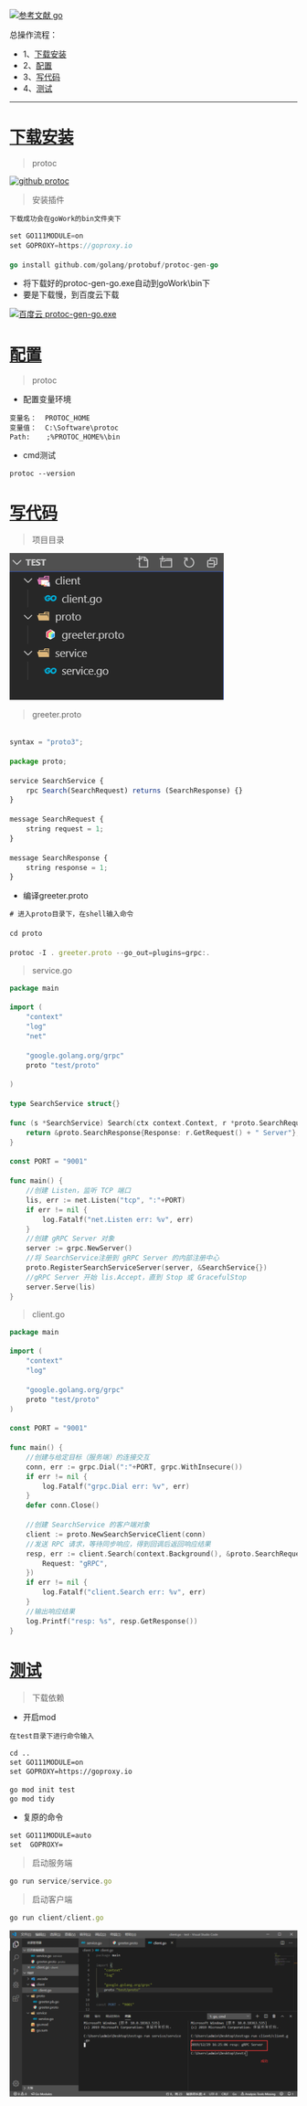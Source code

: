 [![](https://img.shields.io/badge/参考文献-go-yellow.svg "参考文献 go")](https://book.eddycjy.com/golang/grpc/install.html)

总操作流程：
- 1、[下载安装](#go-01)
- 2、[配置](#go-02)
- 3、[写代码](#go-03)
- 4、[测试](#go-04)

***

# <a name="go-01" href="#" >下载安装</a>

> protoc

[![](https://img.shields.io/badge/github-protoc-blued.svg "github protoc")](https://github.com/protocolbuffers/protobuf/releases/tag/v3.8.0-rc1)

> 安装插件

`下载成功会在goWork的bin文件夹下`

```go
set GO111MODULE=on
set GOPROXY=https://goproxy.io

go install github.com/golang/protobuf/protoc-gen-go
```

- 将下载好的protoc-gen-go.exe自动到goWork\bin下
- 要是下载慢，到百度云下载

[![](https://img.shields.io/badge/百度云-protoc--gen--go.exe-green.svg "百度云 protoc-gen-go.exe")](https://pan.baidu.com/s/1gLPs3OGrhIrSfXNvEe72pw)

# <a name="go-02" href="#" >配置</a>

> protoc

- 配置变量环境

```
变量名：  PROTOC_HOME
变量值：  C:\Software\protoc
Path:    ;%PROTOC_HOME%\bin
```

- cmd测试

```
protoc --version
```

# <a name="go-03" href="#" >写代码</a>

> 项目目录

![](image/1-1.png)

> greeter.proto

```js

syntax = "proto3";

package proto;

service SearchService {
    rpc Search(SearchRequest) returns (SearchResponse) {}
}

message SearchRequest {
    string request = 1;
}

message SearchResponse {
    string response = 1;
}
```

- 编译greeter.proto

```js
# 进入proto目录下，在shell输入命令

cd proto

protoc -I . greeter.proto --go_out=plugins=grpc:.
```

> service.go

```go
package main
 
import (
	"context"
	"log"
	"net"

	"google.golang.org/grpc"
	proto "test/proto"
 
)

type SearchService struct{}

func (s *SearchService) Search(ctx context.Context, r *proto.SearchRequest) (*proto.SearchResponse, error) {
	return &proto.SearchResponse{Response: r.GetRequest() + " Server"}, nil
}

const PORT = "9001"

func main() {
	//创建 Listen，监听 TCP 端口
	lis, err := net.Listen("tcp", ":"+PORT)
	if err != nil {
		log.Fatalf("net.Listen err: %v", err)
	}
	//创建 gRPC Server 对象
	server := grpc.NewServer()
	//将 SearchService注册到 gRPC Server 的内部注册中心
	proto.RegisterSearchServiceServer(server, &SearchService{})
	//gRPC Server 开始 lis.Accept，直到 Stop 或 GracefulStop
	server.Serve(lis)
}
```

> client.go

```go
package main
 
import (
	"context"
	"log"

	"google.golang.org/grpc"
	proto "test/proto"
)
 
const PORT = "9001"

func main() {
	//创建与给定目标（服务端）的连接交互
	conn, err := grpc.Dial(":"+PORT, grpc.WithInsecure())
	if err != nil {
		log.Fatalf("grpc.Dial err: %v", err)
	}
	defer conn.Close()

	//创建 SearchService 的客户端对象
	client := proto.NewSearchServiceClient(conn)
	//发送 RPC 请求，等待同步响应，得到回调后返回响应结果
	resp, err := client.Search(context.Background(), &proto.SearchRequest{
		Request: "gRPC",
	})
	if err != nil {
		log.Fatalf("client.Search err: %v", err)
	}
	//输出响应结果
	log.Printf("resp: %s", resp.GetResponse())
}
```


# <a name="go-04" href="#" >测试</a>

> 下载依赖

- 开启mod

`在test目录下进行命令输入`

```shell
cd ..
set GO111MODULE=on
set GOPROXY=https://goproxy.io

go mod init test
go mod tidy
```

- 复原的命令

```
set GO111MODULE=auto
set  GOPROXY=
```

> 启动服务端

```js
go run service/service.go
```

> 启动客户端

```js
go run client/client.go
```

![](image/1-2.png)

